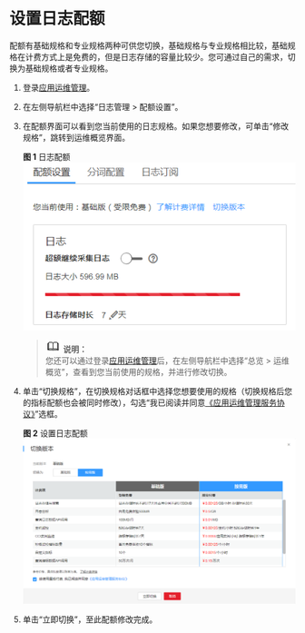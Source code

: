 # 设置日志配额<a name="ZH-CN_TOPIC_0127199676"></a>

配额有基础规格和专业规格两种可供您切换，基础规格与专业规格相比较，基础规格在计费方式上是免费的，但是日志存储的容量比较少。您可通过自己的需求，切换为基础规格或者专业规格。

1.  登录[应用运维管理](https://console.huaweicloud.com/aom/#/aom/ams/summary)。
2.  在左侧导航栏中选择“日志管理 \> 配额设置”。
3.  在配额界面可以看到您当前使用的日志规格。如果您想要修改，可单击“修改规格”，跳转到运维概览界面。

    **图 1**  日志配额<a name="fig11362185918920"></a>  
    ![](figures/日志配额.png "日志配额")

    >![](public_sys-resources/icon-note.gif) **说明：**   
    >您还可以通过登录[应用运维管理](https://console.huaweicloud.com/aom/#/aom/ams/summary)后，在左侧导航栏中选择“总览 \> 运维概览”，查看到您当前使用的规格，并进行修改切换。  

4.  单击“切换规格”，在切换规格对话框中选择您想要使用的规格（切换规格后您的指标配额也会被同时修改），勾选“我已阅读并同意[《应用运维管理服务协议》](https://www.huaweicloud.com/declaration/tsa_aom.html)”选框。

    **图 2**  设置日志配额<a name="fig949551761017"></a>  
    ![](figures/设置日志配额.png "设置日志配额")

5.  单击“立即切换”，至此配额修改完成。


